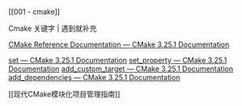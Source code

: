 
[[001 - cmake]]

Cmake 关键字 | 遇到就补充

[CMake Reference Documentation — CMake 3.25.1 Documentation](https://cmake.org/cmake/help/latest/)

[set — CMake 3.25.1 Documentation](https://cmake.org/cmake/help/latest/command/set.html?highlight=set)
[set_property — CMake 3.25.1 Documentation](https://cmake.org/cmake/help/latest/command/set_property.html?highlight=set_property)
[add_custom_target — CMake 3.25.1 Documentation](https://cmake.org/cmake/help/latest/command/add_custom_target.html?highlight=add_custom_target)
[add_dependencies — CMake 3.25.1 Documentation](https://cmake.org/cmake/help/latest/command/add_dependencies.html?highlight=add_dependencies)




[[现代CMake模块化项目管理指南]]
